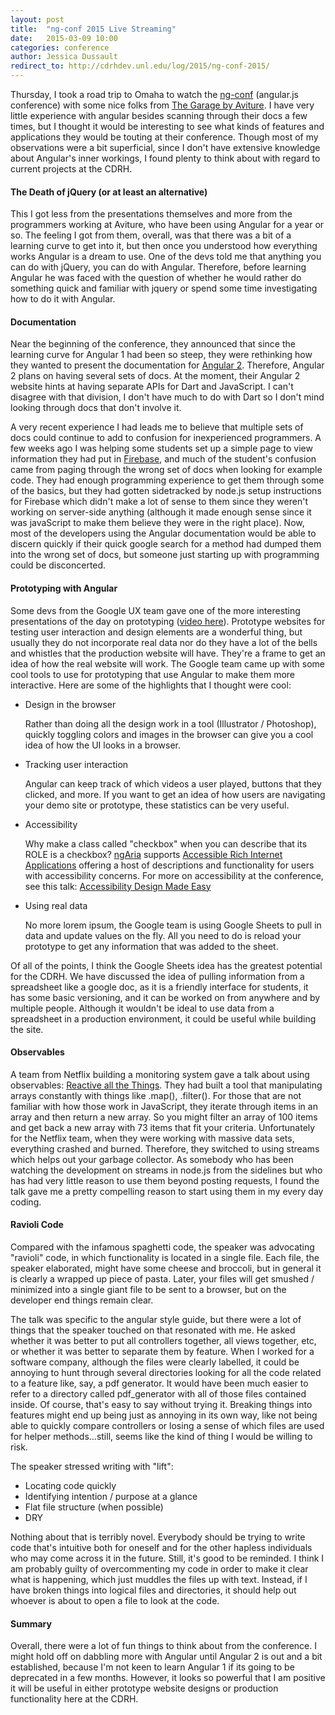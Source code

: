 ```yaml
---
layout: post
title:  "ng-conf 2015 Live Streaming"
date:   2015-03-09 10:00
categories: conference
author: Jessica Dussault
redirect_to: http://cdrhdev.unl.edu/log/2015/ng-conf-2015/
---
```


Thursday, I took a road trip to Omaha to watch the [ng-conf](http://www.ng-conf.org/) (angular.js conference) with some nice folks from [The Garage by Aviture](http://garagebyaviture.com/).  I have very little experience with angular besides scanning through their docs a few times, but I thought it would be interesting to see what kinds of features and applications they would be touting at their conference.  Though most of my observations were a bit superficial, since I don't have extensive knowledge about Angular's inner workings, I found plenty to think about with regard to current projects at the CDRH.

#### The Death of jQuery (or at least an alternative)
This I got less from the presentations themselves and more from the programmers working at Aviture, who have been using Angular for a year or so.  The feeling I got from them, overall, was that there was a bit of a learning curve to get into it, but then once you understood how everything works Angular is a dream to use.  One of the devs told me that anything you can do with jQuery, you can do with Angular.  Therefore, before learning Angular he was faced with the question of whether he would rather do something quick and familiar with jquery or spend some time investigating how to do it with Angular.

#### Documentation
Near the beginning of the conference, they announced that since the learning curve for Angular 1 had been so steep, they were rethinking how they wanted to present the documentation for [Angular 2](angular.io).  Therefore, Angular 2 plans on having several sets of docs.  At the moment, their Angular 2 website hints at having separate APIs for Dart and JavaScript.  I can't disagree with that division, I don't have much to do with Dart so I don't mind looking through docs that don't involve it.

A very recent experience I had leads me to believe that multiple sets of docs could continue to add to confusion for inexperienced programmers.  A few weeks ago I was helping some students set up a simple page to view information they had put in [Firebase](https://www.firebase.com/docs/), and much of the student's confusion came from paging through the wrong set of docs when looking for example code.  They had enough programming experience to get them through some of the basics, but they had gotten sidetracked by node.js setup instructions for Firebase which didn't make a lot of sense to them since they weren't working on server-side anything (although it made enough sense since it was javaScript to make them believe they were in the right place).  Now, most of the developers using the Angular documentation would be able to discern quickly if their quick google search for a method had dumped them into the wrong set of docs, but someone just starting up with programming could be disconcerted.

#### Prototyping with Angular
Some devs from the Google UX team gave one of the more interesting presentations of the day on prototyping ([video here](http://youtu.be/ufZpHuiyepg)).  Prototype websites for testing user interaction and design elements are a wonderful thing, but usually they do not incorporate real data nor do they have a lot of the bells and whistles that the production website will have.  They're a frame to get an idea of how the real website will work.  The Google team came up with some cool tools to use for prototyping that use Angular to make them more interactive.  Here are some of the highlights that I thought were cool:

- Design in the browser

  Rather than doing all the design work in a tool (Illustrator / Photoshop), quickly toggling colors and images in the browser can give you a cool idea of how the UI looks in a browser.
  
- Tracking user interaction

  Angular can keep track of which videos a user played, buttons that they clicked, and more.  If you want to get an idea of how users are navigating your demo site or prototype, these statistics can be very useful.
  
- Accessibility

  Why make a class called "checkbox" when you can describe that its ROLE is a checkbox?  [ngAria](https://docs.angularjs.org/api/ngAria) supports [Accessible Rich Internet Applications](http://www.w3.org/TR/wai-aria/) offering a host of descriptions and functionality for users with accessibility concerns.  For more on accessibility at the conference, see this talk: [Accessibility Design Made Easy](http://youtu.be/_2Pt6Xx94Bc)
  
- Using real data

  No more lorem ipsum, the Google team is using Google Sheets to pull in data and update values on the fly.  All you need to do is reload your prototype to get any information that was added to the sheet.

Of all of the points, I think the Google Sheets idea has the greatest potential for the CDRH.  We have discussed the idea of pulling information from a spreadsheet like a google doc, as it is a friendly interface for students, it has some basic versioning, and it can be worked on from anywhere and by multiple people.  Although it wouldn't be ideal to use data from a spreadsheet in a production environment, it could be useful while building the site.

#### Observables

A team from Netflix building a monitoring system gave a talk about using observables: [Reactive all the Things](https://www.youtube.com/watch?v=zbBVG8bOoXk&feature=youtu.be&t=2m48s).  They had built a tool that manipulating arrays constantly with things like .map(), .filter().  For those that are not familiar with how those work in JavaScript, they iterate through items in an array and then return a new array.  So you might filter an array of 100 items and get back a new array with 73 items that fit your criteria.  Unfortunately for the Netflix team, when they were working with massive data sets, everything crashed and burned.  Therefore, they switched to using streams which helps out your garbage collector.  As somebody who has been watching the development on streams in node.js from the sidelines but who has had very little reason to use them beyond posting requests, I found the talk gave me a pretty compelling reason to start using them in my every day coding.

#### Ravioli Code
Compared with the infamous spaghetti code, the speaker was advocating "ravioli" code, in which functionality is located in a single file.  Each file, the speaker elaborated, might have some cheese and broccoli, but in general it is clearly a wrapped up piece of pasta.  Later, your files will get smushed / minimized into a single giant file to be sent to a browser, but on the developer end things remain clear.

The talk was specific to the angular style guide, but there were a lot of things that the speaker touched on that resonated with me.  He asked whether it was better to put all controllers together, all views together, etc, or whether it was better to separate them by feature.  When I worked for a software company, although the files were clearly labelled, it could be annoying to hunt through several directories looking for all the code related to a feature like, say, a pdf generator.  It would have been much easier to refer to a directory called pdf_generator with all of those files contained inside.  Of course, that's easy to say without trying it.  Breaking things into features might end up being just as annoying in its own way, like not being able to quickly compare controllers or losing a sense of which files are used for helper methods...still, seems like the kind of thing I would be willing to risk.

The speaker stressed writing with "lift":
- Locating code quickly
- Identifying intention / purpose at a glance
- Flat file structure (when possible)
- DRY

Nothing about that is terribly novel.  Everybody should be trying to write code that's intuitive both for oneself and for the other hapless individuals who may come across it in the future.  Still, it's good to be reminded.  I think I am probably guilty of overcommenting my code in order to make it clear what is happening, which just muddles the files up with text.  Instead, if I have broken things into logical files and directories, it should help out whoever is about to open a file to look at the code.

#### Summary
Overall, there were a lot of fun things to think about from the conference.  I might hold off on dabbling more with Angular until Angular 2 is out and a bit established, because I'm not keen to learn Angular 1 if its going to be deprecated in a few months.  However, it looks so powerful that I am positive it will be useful in either prototype website designs or production functionality here at the CDRH.
